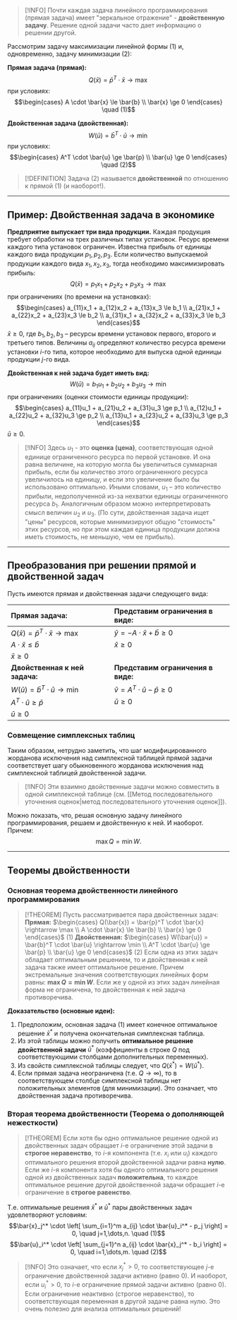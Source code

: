 
> [!INFO] Почти каждая задача линейного программирования (прямая задача) имеет "зеркальное отражение" - **двойственную задачу**. Решение одной задачи часто дает информацию о решении другой.

Рассмотрим задачу максимизации линейной формы (1) и, одновременно, задачу минимизации (2):

**Прямая задача (прямая):**
$$Q(\bar{x}) = \bar{p}^T \cdot \bar{x} \rightarrow \max$$
при условиях:
$$\begin{cases} A \cdot \bar{x} \le \bar{b} \\ \bar{x} \ge 0 \end{cases} \quad (1)$$

**Двойственная задача (двойственная):**
$$W(\bar{u}) = \bar{b}^T \cdot \bar{u} \rightarrow \min$$
при условиях:
$$\begin{cases} A^T \cdot \bar{u} \ge \bar{p} \\ \bar{u} \ge 0 \end{cases} \quad (2)$$

> [!DEFINITION] Задача (2) называется **двойственной** по отношению к прямой (1) (и наоборот!).

---

## Пример: Двойственная задача в экономике

**Предприятие выпускает три вида продукции.** Каждая продукция требует обработки на трех различных типах установок. Ресурс времени каждого типа установок ограничен. Известна прибыль от единицы каждого вида продукции $p_1, p_2, p_3$.
Если количество выпускаемой продукции каждого вида $x_1, x_2, x_3$, тогда необходимо максимизировать прибыль:
$$Q(\bar{x}) = p_1 x_1 + p_2 x_2 + p_3 x_3 \rightarrow \max$$
при ограничениях (по времени на установках):
$$\begin{cases} a_{11}x_1 + a_{12}x_2 + a_{13}x_3 \le b_1 \\ a_{21}x_1 + a_{22}x_2 + a_{23}x_3 \le b_2 \\ a_{31}x_1 + a_{32}x_2 + a_{33}x_3 \le b_3 \end{cases}$$
$\bar{x} \ge 0$,
где $b_1, b_2, b_3$ – ресурсы времени установок первого, второго и третьего типов.
Величины $a_{ij}$ определяют количество ресурса времени установки $i$-го типа, которое необходимо для выпуска одной единицы продукции $j$-го вида.

**Двойственная к ней задача будет иметь вид:**
$$W(\bar{u}) = b_1 u_1 + b_2 u_2 + b_3 u_3 \rightarrow \min$$
при ограничениях (оценки стоимости единицы продукции):
$$\begin{cases} a_{11}u_1 + a_{21}u_2 + a_{31}u_3 \ge p_1 \\ a_{12}u_1 + a_{22}u_2 + a_{32}u_3 \ge p_2 \\ a_{13}u_1 + a_{23}u_2 + a_{33}u_3 \ge p_3 \end{cases}$$
$\bar{u} \ge 0$.

> [!INFO] Здесь $u_1$ - это **оценка (цена)**, соответствующая одной единице ограниченного ресурса по первой установке. И она равна величине, на которую могла бы увеличиться суммарная прибыль, если бы количество этого ограниченного ресурса увеличилось на единицу, и если это увеличение было бы использовано оптимально.
> Иными словами, $u_1$ – это количество прибыли, недополученной из-за нехватки единицы ограниченного ресурса $b_1$.
> Аналогичным образом можно интерпретировать смысл величин $u_2$ и $u_3$.
> (По сути, двойственная задача ищет "цены" ресурсов, которые минимизируют общую "стоимость" этих ресурсов, но при этом каждая единица продукции должна иметь стоимость, не меньшую, чем ее прибыль).

---

## Преобразования при решении прямой и двойственной задач

Пусть имеются прямая и двойственная задачи следующего вида:

| **Прямая задача:** | **Представим ограничения в виде:** |
| :---------------- | :---------------------------------- |
| $Q(\bar{x}) = \bar{p}^T \cdot \bar{x} \rightarrow \max$ | $\bar{y} = -A \cdot \bar{x} + \bar{b} \ge 0$ |
| $A \cdot \bar{x} \le \bar{b}$ | $\bar{x} \ge 0$                    |
| $\bar{x} \ge 0$          |                                     |
| **Двойственная к ней задача:** | **Представим ограничения в виде:** |
| $W(\bar{u}) = \bar{b}^T \cdot \bar{u} \rightarrow \min$ | $\bar{v} = A^T \cdot \bar{u} - \bar{p} \ge 0$ |
| $A^T \cdot \bar{u} \ge \bar{p}$ | $\bar{u} \ge 0$                    |
| $\bar{u} \ge 0$          |                                     |

### Совмещение симплексных таблиц

Таким образом, нетрудно заметить, что шаг модифицированного жорданова исключения над симплексной таблицей прямой задачи соответствует шагу обыкновенного жорданова исключения над симплексной таблицей двойственной задачи.

> [!INFO] Эти взаимно двойственные задачи можно совместить в одной симплексной таблице (см. [[Метод последовательного уточнения оценок|метод последовательного уточнения оценок]]).

Можно показать, что, решая основную задачу линейного программирования, решаем и двойственную к ней. И наоборот. Причем:
$$\max Q = \min W.$$

---

## Теоремы двойственности

### Основная теорема двойственности линейного программирования

> [!THEOREM] Пусть рассматривается пара двойственных задач:
> **Прямая:** $\begin{cases} Q(\bar{x}) = \bar{p}^T \cdot \bar{x} \rightarrow \max \\ A \cdot \bar{x} \le \bar{b} \\ \bar{x} \ge 0 \end{cases}$ (1)
> **Двойственная:** $\begin{cases} W(\bar{u}) = \bar{b}^T \cdot \bar{u} \rightarrow \min \\ A^T \cdot \bar{u} \ge \bar{p} \\ \bar{u} \ge 0 \end{cases}$ (2)
> Если одна из этих задач обладает оптимальным решением, то и двойственная к ней задача также имеет оптимальное решение. Причем экстремальные значения соответствующих линейных форм равны: **$\max Q = \min W$**.
> Если же у одной из этих задач линейная форма не ограничена, то двойственная к ней задача противоречива.

**Доказательство (основные идеи):**
1.  Предположим, основная задача (1) имеет конечное оптимальное решение $\bar{x}^*$ и получена окончательная симплексная таблица.
2.  Из этой таблицы можно получить **оптимальное решение двойственной задачи** $\bar{u}^*$ (коэффициенты в строке $Q$ под соответствующими столбцами дополнительных переменных).
3.  Из свойств симплексной таблицы следует, что $Q(\bar{x}^*) = W(\bar{u}^*)$.
4.  Если прямая задача неограничена (т.е. $Q \rightarrow \infty$), то в соответствующем столбце симплексной таблицы нет положительных элементов (для минимизации). Это означает, что двойственная задача противоречива.

### Вторая теорема двойственности (Теорема о дополняющей нежесткости)

> [!THEOREM] Если хотя бы одно оптимальное решение одной из двойственных задач обращает $i$-е ограничение этой задачи в **строгое неравенство**, то $i$-я компонента (т.е. $x_i$ или $u_i$) каждого оптимального решения второй двойственной задачи равна **нулю**.
> Если же $i$-я компонента хотя бы одного оптимального решения одной из двойственных задач **положительна**, то каждое оптимальное решение другой двойственной задачи обращает $i$-е ограничение в **строгое равенство**.

Т.е. оптимальные решения $\bar{x}^*$ и $\bar{u}^*$ пары двойственных задач удовлетворяют условиям:
$$\bar{x}_j^* \cdot \left[ \sum_{i=1}^m a_{ij} \cdot \bar{u}_i^* - p_j \right] = 0, \quad j=1,\dots,n. \quad (1)$$
$$\bar{u}_i^* \cdot \left[ \sum_{j=1}^n a_{ij} \cdot \bar{x}_j^* - b_i \right] = 0, \quad i=1,\dots,m. \quad (2)$$
> [!INFO] Это означает, что если $x_j^* > 0$, то соответствующее $j$-е ограничение двойственной задачи активно (равно $0$). И наоборот, если $u_i^* > 0$, то $i$-е ограничение прямой задачи активно (равно $0$). Если ограничение неактивно (строгое неравенство), то соответствующая переменная в другой задаче равна нулю.
> Это очень полезно для анализа оптимальных решений!